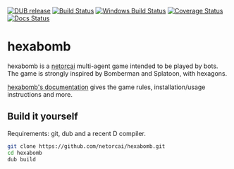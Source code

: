 [![DUB release](https://img.shields.io/dub/v/hexabomb.svg?maxAge=600)](https://code.dlang.org/packages/hexabomb)
[![Build Status](https://img.shields.io/travis/netorcai/hexabomb/master.svg?maxAge=600)](https://travis-ci.org/netorcai/hexabomb)
[![Windows Build Status](https://ci.appveyor.com/api/projects/status/github/netorcai/hexabomb?svg=true)](https://ci.appveyor.com/project/mpoquet/hexabomb)
[![Coverage Status](https://img.shields.io/coveralls/netorcai/hexabomb/master.svg?maxAge=600)](https://coveralls.io/github/netorcai/hexabomb?branch=master)
[![Docs Status](https://img.shields.io/readthedocs/hexabomb.svg?maxAge=600)](https://hexabomb.readthedocs.io/)

hexabomb
========
hexabomb is a [netorcai](https://github.com/netorcai/netorcai)
multi-agent game intended to be played by bots.  
The game is strongly inspired by Bomberman and Splatoon, with hexagons.

[hexabomb's documentation](https://hexabomb.readthedocs.io/)
gives the game rules, installation/usage instructions and more.

Build it yourself
-----------------
Requirements: git, dub and a recent D compiler.

```bash
git clone https://github.com/netorcai/hexabomb.git
cd hexabomb
dub build
```
